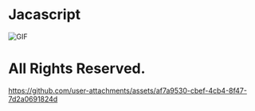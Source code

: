 # Jacascript

<img align="middle" alt="GIF" src="https://images-wixmp-ed30a86b8c4ca887773594c2.wixmp.com/f/12cbe8a4-f55c-4b40-85bb-d8e1405e7b84/dbuic1e-44fd872d-22cb-4f86-ad0d-ef76f599b4bb.gif?token=eyJ0eXAiOiJKV1QiLCJhbGciOiJIUzI1NiJ9.eyJzdWIiOiJ1cm46YXBwOjdlMGQxODg5ODIyNjQzNzNhNWYwZDQxNWVhMGQyNmUwIiwiaXNzIjoidXJuOmFwcDo3ZTBkMTg4OTgyMjY0MzczYTVmMGQ0MTVlYTBkMjZlMCIsIm9iaiI6W1t7InBhdGgiOiJcL2ZcLzEyY2JlOGE0LWY1NWMtNGI0MC04NWJiLWQ4ZTE0MDVlN2I4NFwvZGJ1aWMxZS00NGZkODcyZC0yMmNiLTRmODYtYWQwZC1lZjc2ZjU5OWI0YmIuZ2lmIn1dXSwiYXVkIjpbInVybjpzZXJ2aWNlOmZpbGUuZG93bmxvYWQiXX0.fv842KP3ZqPLcgC7mX31Cp6EGC2tBMsOwpon6VcSHWE" />

# All Rights Reserved.

https://github.com/user-attachments/assets/af7a9530-cbef-4cb4-8f47-7d2a0691824d

